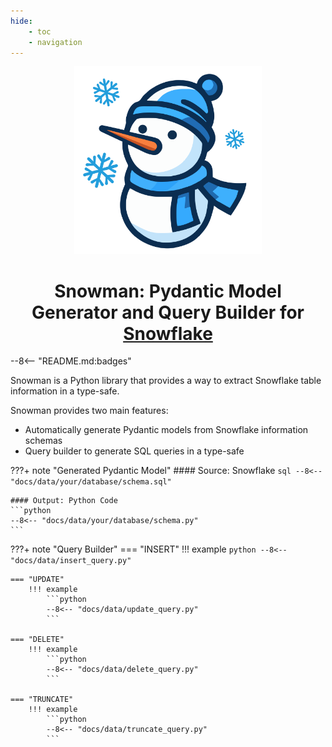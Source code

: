 ```yaml
---
hide:
    - toc
    - navigation
---
```


<div style="text-align: center">
    <img alt="logo" src="https://raw.githubusercontent.com/yassun7010/snowman-py/main/docs/images/logo.svg" width="300" />
    <h1><strong>Snowman:</strong> Pydantic Model Generator and Query Builder for
    <a href="https://www.snowflake.com/">Snowflake</a></h1>
</div>

--8<-- "README.md:badges"

Snowman is a Python library that provides a way to extract Snowflake table information in a type-safe.

Snowman provides two main features:

* Automatically generate Pydantic models from Snowflake information schemas
* Query builder to generate SQL queries in a type-safe

???+ note "Generated Pydantic Model"
    #### Source: Snowflake
    ```sql
    --8<-- "docs/data/your/database/schema.sql"
    ```

    #### Output: Python Code
    ```python
    --8<-- "docs/data/your/database/schema.py"
    ```

???+ note "Query Builder"
    === "INSERT"
        !!! example
            ```python
            --8<-- "docs/data/insert_query.py"
            ```

    === "UPDATE"
        !!! example
            ```python
            --8<-- "docs/data/update_query.py"
            ```

    === "DELETE"
        !!! example
            ```python
            --8<-- "docs/data/delete_query.py"
            ```

    === "TRUNCATE"
        !!! example
            ```python
            --8<-- "docs/data/truncate_query.py"
            ```
